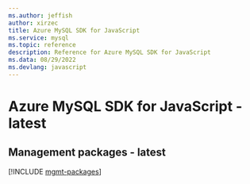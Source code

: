 ```yaml
---
ms.author: jeffish
author: xirzec
title: Azure MySQL SDK for JavaScript
ms.service: mysql
ms.topic: reference
description: Reference for Azure MySQL SDK for JavaScript
ms.data: 08/29/2022
ms.devlang: javascript
---
```

# Azure MySQL SDK for JavaScript - latest

## Management packages - latest
[!INCLUDE [mgmt-packages](mysql-mgmt-index.md)]